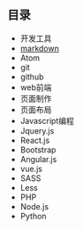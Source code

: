 ## 目录

- 开发工具
 - [markdown](/chapter1/01_markdown.md)
 - Atom
 - git
 - github
- web前端
 - 页面制作
 - 页面布局
 - Javascript编程
 - Jquery.js
 - React.js
 - Bootstrap
 - Angular.js
 - vue.js
 - SASS
 - Less
- PHP
- Node.js
- Python
